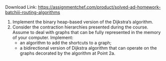 Download Link: https://assignmentchef.com/product/solved-ad-homework-batchiii-routing-algorithms
<br>



<ol>

 <li>Implement the binary heap-based version of the Dijkstra’s algorithm.</li>

 <li>Consider the contraction hierarchies presented during the course. Assume to deal with graphs that can be fully represented in the memory of your computer. Implement:

  <ul>

   <li>an algorithm to add the shortcuts to a graph;</li>

   <li>a bidirectional version of Dijkstra algorithm that can operate on the graphs decorated by the algorithm at Point 2a.</li>

  </ul></li>

</ol>